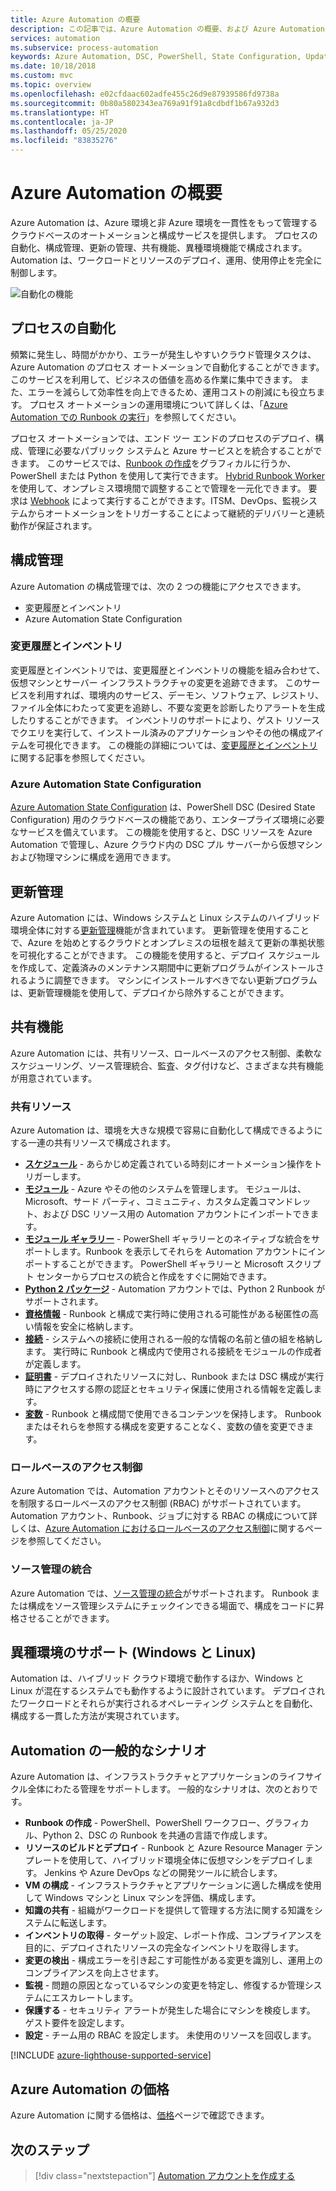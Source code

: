 ```yaml
---
title: Azure Automation の概要
description: この記事では、Azure Automation の概要、および Azure Automation を使用してインフラストラクチャとアプリケーションのライフサイクルを自動化する方法を説明します。
services: automation
ms.subservice: process-automation
keywords: Azure Automation, DSC, PowerShell, State Configuration, Update Management, Change Tracking, DSC, インベントリ, Runbook, Python, グラフィカル
ms.date: 10/18/2018
ms.custom: mvc
ms.topic: overview
ms.openlocfilehash: e02cfdaac602adfe455c26d9e87939586fd9738a
ms.sourcegitcommit: 0b80a5802343ea769a91f91a8cdbdf1b67a932d3
ms.translationtype: HT
ms.contentlocale: ja-JP
ms.lasthandoff: 05/25/2020
ms.locfileid: "83835276"
---
```

# <a name="an-introduction-to-azure-automation"></a>Azure Automation の概要

Azure Automation は、Azure 環境と非 Azure 環境を一貫性をもって管理するクラウドベースのオートメーションと構成サービスを提供します。 プロセスの自動化、構成管理、更新の管理、共有機能、異種環境機能で構成されます。 Automation は、ワークロードとリソースのデプロイ、運用、使用停止を完全に制御します。

![自動化の機能](media/automation-overview/automation-overview.png)

## <a name="process-automation"></a>プロセスの自動化

頻繁に発生し、時間がかかり、エラーが発生しやすいクラウド管理タスクは、Azure Automation のプロセス オートメーションで自動化することができます。 このサービスを利用して、ビジネスの価値を高める作業に集中できます。 また、エラーを減らして効率性を向上できるため、運用コストの削減にも役立ちます。 プロセス オートメーションの運用環境について詳しくは、「[Azure Automation での Runbook の実行](automation-runbook-execution.md)」を参照してください。

プロセス オートメーションでは、エンド ツー エンドのプロセスのデプロイ、構成、管理に必要なパブリック システムと Azure サービスとを統合することができます。 このサービスでは、[Runbook の作成](automation-runbook-types.md)をグラフィカルに行うか、PowerShell または Python を使用して実行できます。 [Hybrid Runbook Worker](automation-hybrid-runbook-worker.md) を使用して、オンプレミス環境間で調整することで管理を一元化できます。 要求は [Webhook](automation-webhooks.md) によって実行することができます。ITSM、DevOps、監視システムからオートメーションをトリガーすることによって継続的デリバリーと連続動作が保証されます。 

## <a name="configuration-management"></a>構成管理

Azure Automation の構成管理では、次の 2 つの機能にアクセスできます。

* 変更履歴とインベントリ
* Azure Automation State Configuration

### <a name="change-tracking-and-inventory"></a>変更履歴とインベントリ

変更履歴とインベントリでは、変更履歴とインベントリの機能を組み合わせて、仮想マシンとサーバー インフラストラクチャの変更を追跡できます。 このサービスを利用すれば、環境内のサービス、デーモン、ソフトウェア、レジストリ、ファイル全体にわたって変更を追跡し、不要な変更を診断したりアラートを生成したりすることができます。 インベントリのサポートにより、ゲスト リソースでクエリを実行して、インストール済みのアプリケーションやその他の構成アイテムを可視化できます。 この機能の詳細については、[変更履歴とインベントリ](change-tracking.md)に関する記事を参照してください。

### <a name="azure-automation-state-configuration"></a>Azure Automation State Configuration

[Azure Automation State Configuration](automation-dsc-overview.md) は、PowerShell DSC (Desired State Configuration) 用のクラウドベースの機能であり、エンタープライズ環境に必要なサービスを備えています。 この機能を使用すると、DSC リソースを Azure Automation で管理し、Azure クラウド内の DSC プル サーバーから仮想マシンおよび物理マシンに構成を適用できます。 

## <a name="update-management"></a>更新管理

Azure Automation には、Windows システムと Linux システムのハイブリッド環境全体に対する[更新管理](automation-update-management.md)機能が含まれています。 更新管理を使用することで、Azure を始めとするクラウドとオンプレミスの垣根を越えて更新の準拠状態を可視化することができます。 この機能を使用すると、デプロイ スケジュールを作成して、定義済みのメンテナンス期間中に更新プログラムがインストールされるように調整できます。 マシンにインストールすべきでない更新プログラムは、更新管理機能を使用して、デプロイから除外することができます。

## <a name="shared-capabilities"></a>共有機能

Azure Automation には、共有リソース、ロールベースのアクセス制御、柔軟なスケジューリング、ソース管理統合、監査、タグ付けなど、さまざまな共有機能が用意されています。

### <a name="shared-resources"></a><a name="shared-resources"></a>共有リソース

Azure Automation は、環境を大きな規模で容易に自動化して構成できるようにする一連の共有リソースで構成されます。

* **[スケジュール](automation-schedules.md)** - あらかじめ定義されている時刻にオートメーション操作をトリガーします。
* **[モジュール](automation-integration-modules.md)** - Azure やその他のシステムを管理します。 モジュールは、Microsoft、サード パーティ、コミュニティ、カスタム定義コマンドレット、および DSC リソース用の Automation アカウントにインポートできます。
* **[モジュール ギャラリー](automation-runbook-gallery.md)** - PowerShell ギャラリーとのネイティブな統合をサポートします。Runbook を表示してそれらを Automation アカウントにインポートすることができます。 PowerShell ギャラリーと Microsoft スクリプト センターからプロセスの統合と作成をすぐに開始できます。
* **[Python 2 パッケージ](python-packages.md)** - Automation アカウントでは、Python 2 Runbook がサポートされます。
* **[資格情報](automation-credentials.md)** - Runbook と構成で実行時に使用される可能性がある秘匿性の高い情報を安全に格納します。
* **[接続](automation-connections.md)** - システムへの接続に使用される一般的な情報の名前と値の組を格納します。 実行時に Runbook と構成内で使用される接続をモジュールの作成者が定義します。
* **[証明書](automation-certificates.md)** - デプロイされたリソースに対し、Runbook または DSC 構成が実行時にアクセスする際の認証とセキュリティ保護に使用される情報を定義します。 
* **[変数](automation-variables.md)** - Runbook と構成間で使用できるコンテンツを保持します。 Runbook またはそれらを参照する構成を変更することなく、変数の値を変更できます。

### <a name="role-based-access-control"></a>ロールベースのアクセス制御

Azure Automation では、Automation アカウントとそのリソースへのアクセスを制限するロールベースのアクセス制御 (RBAC) がサポートされています。 Automation アカウント、Runbook、ジョブに対する RBAC の構成について詳しくは、[Azure Automation におけるロールベースのアクセス制御](automation-role-based-access-control.md)に関するページを参照してください。

### <a name="source-control-integration"></a>ソース管理の統合

Azure Automation では、[ソース管理の統合](source-control-integration.md)がサポートされます。 Runbook または構成をソース管理システムにチェックインできる場面で、構成をコードに昇格させることができます。

## <a name="heterogeneous-support-windows-and-linux"></a>異種環境のサポート (Windows と Linux)

Automation は、ハイブリッド クラウド環境で動作するほか、Windows と Linux が混在するシステムでも動作するように設計されています。 デプロイされたワークロードとそれらが実行されるオペレーティング システムとを自動化、構成する一貫した方法が実現されています。

## <a name="common-scenarios-for-automation"></a>Automation の一般的なシナリオ

Azure Automation は、インフラストラクチャとアプリケーションのライフサイクル全体にわたる管理をサポートします。 一般的なシナリオは、次のとおりです。

* **Runbook の作成** - PowerShell、PowerShell ワークフロー、グラフィカル、Python 2、DSC の Runbook を共通の言語で作成します。 
* **リソースのビルドとデプロイ** - Runbook と Azure Resource Manager テンプレートを使用して、ハイブリッド環境全体に仮想マシンをデプロイします。 Jenkins や Azure DevOps などの開発ツールに統合します。
* **VM の構成** - インフラストラクチャとアプリケーションに適した構成を使用して Windows マシンと Linux マシンを評価、構成します。
* **知識の共有** - 組織がワークロードを提供して管理する方法に関する知識をシステムに転送します。 
* **インベントリの取得** - ターゲット設定、レポート作成、コンプライアンスを目的に、デプロイされたリソースの完全なインベントリを取得します。 
* **変更の検出** - 構成エラーを引き起こす可能性がある変更を識別し、運用上のコンプライアンスを向上させます。
* **監視** - 問題の原因となっているマシンの変更を特定し、修復するか管理システムにエスカレートします。
* **保護する** - セキュリティ アラートが発生した場合にマシンを検疫します。 ゲスト要件を設定します。
* **設定** - チーム用の RBAC を設定します。 未使用のリソースを回収します。

[!INCLUDE [azure-lighthouse-supported-service](../../includes/azure-lighthouse-supported-service.md)]

## <a name="pricing-for-azure-automation"></a>Azure Automation の価格

Azure Automation に関する価格は、[価格](https://azure.microsoft.com/pricing/details/automation/)ページで確認できます。

## <a name="next-steps"></a>次のステップ

> [!div class="nextstepaction"]
> [Automation アカウントを作成する](automation-quickstart-create-account.md)